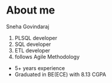 # About me

Sneha Govindaraj
1. PLSQL developer
2. SQL developer
3. ETL developer
4. follows Agile Methodology
- 5+ years experience
- Graduated in BE(ECE) with 8.13 CGPA
